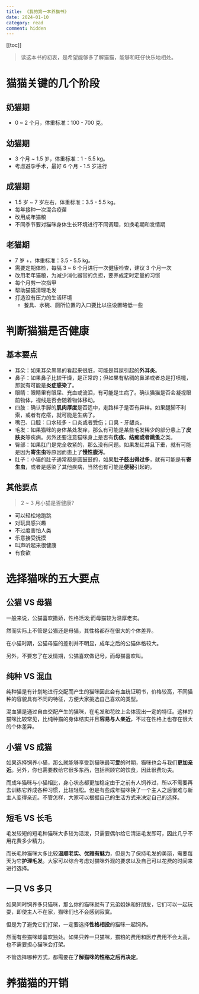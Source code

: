 ```yaml
---
title: 《我的第一本养猫书》
date: 2024-01-10
category: read
comment: hidden
---
```


[[toc]]

> 读这本书的初衷，是希望能够多了解猫猫，能够和旺仔快乐地相处。


# 猫猫关键的几个阶段

## 奶猫期

- 0 ~ 2 个月，体重标准：100 - 700 克。

## 幼猫期

- 3 个月 ~ 1.5 岁，体重标准：1 - 5.5 kg。
- 考虑避孕手术，最好 6 个月 - 1.5 岁进行

## 成猫期

- 1.5 岁 ~ 7 岁左右，体重标准：3.5 - 5.5 kg。
- 每年接种一次混合疫苗
- 改用成年猫粮
- 不同季节要对猫咪身体生长环境进行不同调理，如换毛期和发情期

## 老猫期
- 7 岁 +，体重标准：3.5 - 5.5 kg。
- 需要定期体检，每隔 3 ~ 6 个月进行一次健康检查，建议 3 个月一次
- 改用老年猫粮，为减少消化器官的负担，要养成定时定量的习惯
- 每个月剪一次指甲
- 帮助猫猫清理毛发
- 打造没有压力的生活环境
  - 餐具、水碗、厕所位置的入口要比以往设置略低一些

# 判断猫猫是否健康

## 基本要点

- 耳朵：如果耳朵黑黑的看起来很脏，可能是耳屎引起的**外耳炎**。
- 鼻子：如果鼻子比较干燥，是正常的；但如果有粘稠的鼻涕或者总是打喷嚏，那就有可能是**炎症感染**了。
- 眼睛：眼睛里有眼屎、充血或流泪，有可能是生病了。确认猫猫是否会凝视眼前物体，视线是否会随着物体移动。
- 四肢：确认手脚的**肌肉厚度**是否适中，走路样子是否有异样。如果腿脚不利索，或者有疙瘩，就可能是生病了。
- 嘴巴、口腔：口水较多 - 口炎或者受伤；口臭 - 牙龈炎。
- 毛发：如果猫咪的身体某处发痒，那么有可能是某些毛发稀少的部分患上了**皮肤炎**等疾病。另外还要注意猫咪身上是否有**伤痕、结痴或者跳蚤**之类。
- 臀部：如果肛门是完全收紧的，那么没有问题。如果发红并且下垂，就有可能是因为**寄生虫**等原因而患上了**慢性腹泻**。
- 肚子：小猫的肚子通常都是圆鼓鼓的，如果**肚子鼓出得过多**，就有可能是有**寄生虫**，或者是感染了其他疾病，当然也有可能是**便秘**引起的。

## 其他要点

> 2 ~ 3 月小猫是否健康?

- 可以轻松地跑跳
- 对玩具感兴趣
- 不过度害怕人类
- 乐意接受抚摸
- 叫声听起来很健康
- 有食欲

# 选择猫咪的五大要点

## 公猫 VS 母猫

一般来说，公猫喜欢撒娇，性格活泼;而母猫较为温厚老实。

然而实际上不管是公猫还是母猫，其性格都存在很大的个体差异。

在小猫时期，公猫母猫的差别并不明显，成年之后的公猫体格较大。

另外，不要忘了在发情期，公猫喜欢做记号，而母猫喜欢叫。

## 纯种 VS 混血

纯种猫是有计划地进行交配而产生的猫咪因此会有血统证明书，价格较高，不同猫种的容貌具有不同的特征，方便大家挑选自己喜欢的类型。

混血猫是通过自由交配产生的猫咪，在毛发和花纹上会体现出一定的特征。这样的猫咪比较常见，比纯种猫的身体结实并且**容易与人亲近**，不过在性格上也存在很大的个体差异。

## 小猫 VS 成猫

如果选择饲养小猫，那么就能够享受到猫咪最**可爱**的时期，猫咪也会与我们**更加亲近**。另外，你也需要教给它很多东西，包括照顾它的饮食，因此很费功夫。

而成年猫咪与小猫相比，身心状态都更加稳定由于之前有人饲养过，所以不需要再去训练它养成各种习惯，比较轻松。但是有些成年猫咪换了一个主人之后很难与新主人变得亲近。不管怎样，大家可以根据自己的生活方式来决定自己的选择。

## 短毛 VS 长毛

毛发较短的短毛种猫咪大多较为活泼，只需要偶尔给它清洁毛发即可，因此几乎不用花费多少精力。

而长毛种猫咪大多比较**温顺老实、优雅有魅力**，但是为了保持毛发的美丽，需要每天为它**护理毛发**。大家可以综合考虑对猫咪外观的要求以及自己可以花费的时间来进行选择。

## 一只 VS 多只

如果同时饲养多只猫咪，那么你的猫咪就有了兄弟姐妹和好朋友，它们可以一起玩耍，即使主人不在家，猫咪们也不会感到寂寞。

但是为了避免它们打架，一定要选择**性格相投**的猫咪一起饲养。

然而有些猫咪却喜欢独处。如果只养一只猫咪，猫粮的费用和医疗费用不会太高，也不需要担心猫咪会打架。

不管选择哪种方式，都需要在**了解猫咪的性格之后再决定**。

# 养猫猫的开销




